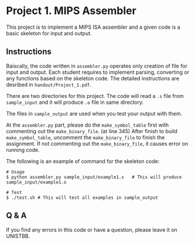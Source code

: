 # Project 1. MIPS Assembler
This project is to implement a MIPS ISA assembler and a given code is a basic skeleton for input and output.

## Instructions
Baiscally, the code written in `assembler.py` operates only creation of file for input and output.
Each student requires to implement parsing, converting or any functions based on the skeleton code.
The detailed instructions are desribed in `handout/Project_1.pdf`.

There are two directories for this project. The code will read a `.s` file from `sample_input` and it will produce `.o` file in same directory.

The files in `sample_output` are used when you test your output with them.

At the `assembler.py` part, please do the `make_symbol_table` first with commenting out the `make_binary_file`. (at line 345)
After finish to build `make_symbol_table`, uncomment the `make_binary_file` to finish the assignment.
If not commenting out the `make_binary_file`, it causes error on running code.

The following is an example of command for the skeleton code:

```shell
# Usage
$ python assembler.py sample_input/example1.s   # This will produce sample_input/example1.o

# Test
$ ./test.sh # This will test all examples in sample_output
```

## Q & A
If you find any errors in this code or have a question, please leave it on UNISTBB.
